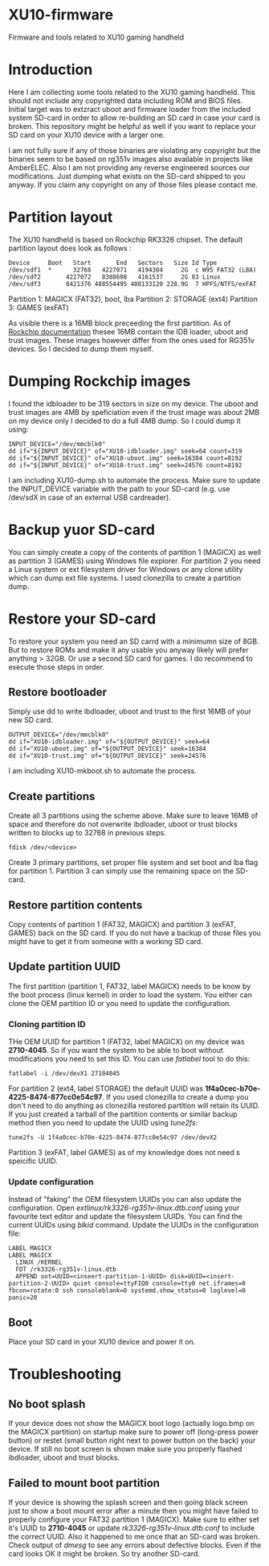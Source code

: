 # XU10-firmware
Firmware and tools related to XU10 gaming handheld

# Introduction
Here I am collecting some tools related to the XU10 gaming handheld.
This should not include any copyrighted data including ROM and BIOS files. Initial target was to extzract uboot and firmware loader from the included system SD-card in order to allow re-building an SD card in case your card is broken.
This repository might be helpful as well if you want to replace your SD card on your XU10 device with a larger one.

I am not fully sure if any of those binaries are violating any copyright but the binaries seem to be based on rg351v images also available in projects like AmberELEC. Also I am not providing any reverse engineered sources our modifications. Just dumping what exists on the SD-card shipped to you anyway.
If you claim any copyright on any of those files please contact me.

# Partition layout
The XU10 handheld is based on Rockchip RK3326 chipset. The default partition layout does look as follows :
```
Device     Boot   Start       End   Sectors   Size Id Type
/dev/sdf1  *      32768   4227071   4194304     2G  c W95 FAT32 (LBA)
/dev/sdf2       4227072   8388608   4161537     2G 83 Linux
/dev/sdf3       8421376 488554495 480133120 228.9G  7 HPFS/NTFS/exFAT
```
Partition 1: MAGICX (FAT32), boot, lba
Partition 2: STORAGE (ext4)
Partition 3: GAMES (exFAT)

As visible there is a 16MB block preceeding the first partition. As of [Rockchip documentation]((https://opensource.rock-chips.com/wiki_Boot_option#Boot_from_SD.2FTF_Card)https://opensource.rock-chips.com/wiki_Boot_option#Boot_from_SD.2FTF_Card) thesee 16MB contain the IDB loader, uboot and trust images. These images however differ from the ones used for RG351v devices. So I decided to dump them myself.

# Dumping Rockchip images
I found the idbloader to be 319 sectors in size on my device. The uboot and trust images are 4MB by speficiation even if the trust image was about 2MB on my device only I decided to do a full 4MB dump. So I could dump it using:
```
INPUT_DEVICE="/dev/mmcblk0"
dd if="${INPUT_DEVICE}" of="XU10-idbloader.img" seek=64 count=319
dd if="${INPUT_DEVICE}" of="XU10-uboot.img" seek=16384 count=8192
dd if="${INPUT_DEVICE}" of="XU10-trust.img" seek=24576 count=8192
```

I am including XU10-dump.sh to automate the process. Make sure to update the INPUT_DEVICE variable with the path to your SD-card (e.g. use /dev/sdX in case of an external USB cardreader).


# Backup yuor SD-card
You can simply create a copy of the contents of partition 1 (MAGICX) as well as partition 3 (GAMES) using Windows file explorer.
For partition 2 you need a Linux system or ext filesystem driver for Windows or any clone utility which can dump ext file systems. I used clonezilla to create a partition dump.

# Restore your SD-card
To restore your system you need an SD carrd with a minimumn size of 8GB. But to restore ROMs and make it any usable you anyway likely will prefer anything > 32GB. Or use a second SD card for games.
I do recommend to execute those steps in order.

## Restore bootloader
Simply use dd to write ibdloader, uboot and trust to the first 16MB of your new SD card.
```
OUTPUT_DEVICE="/dev/mmcblk0"
dd if="XU10-idbloader.img" of="${OUTPUT_DEVICE}" seek=64
dd if="XU10-uboot.img" of="${OUTPUT_DEVICE}" seek=16384
dd if="XU10-trust.img" of="${OUTPUT_DEVICE}" seek=24576
```
I am including XU10-mkboot.sh to automate the process.


## Create partitions
Create all 3 partitions using the scheme above. Make sure to leave 16MB of space and therefore do not overwrite ibdloader, uboot or trust blocks written to blocks up to 32768 in previous steps.
```
fdisk /dev/<device>
```
Create 3 primary partitions, set proper file system and set boot and lba flag for partition 1.
Partition 3 can simply use the remaining space on the SD-card.

## Restore partition contents
Copy contents of partition 1 (FAT32, MAGICX) and partition 3 (exFAT, GAMES) back on the SD card.
If you do not have a backup of those files you might have to get it from someone with a working SD card.

## Update partition UUID
The first partition (partition 1, FAT32, label MAGICX) needs to be know by the boot process (linux kernel) in order to load the system. You either can clone the OEM partition ID or you need to update the configuration.

### Cloning partition ID
THe OEM UUID for partition 1 (FAT32, label MAGICX) on my device was **2710-4045**. So if you want the system to be able to boot without modifications you need to set this ID. You can use _fatlabel_ tool to do this:
```
fatlabel -i /dev/devX1 27104045
```
For partition 2 (ext4, label STORAGE) the default UUID was **1f4a0cec-b70e-4225-8474-877cc0e54c97**. If you used clonezilla to create a dump you don't need to do anything as clonezilla restored partition will retain its UUID. If you just created a tarball of the partition contents or similar backup method then you need to update the UUID using _tune2fs_:
```
tune2fs -U 1f4a0cec-b70e-4225-8474-877cc0e54c97 /dev/devX2
```
Partition 3 (exFAT, label GAMES) as of my knowledge does not need s speicific UUID.

### Update configuration
Instead of "faking" the OEM filesystem UUIDs you can also update the configuration.
Open _extlinux/rk3326-rg351v-linux.dtb.conf_ using your favourite text editor and update the filesystem UUIDs. You can find the current UUIDs using _blkid_ command.
Update the UUIDs in the configuration file:
```
LABEL MAGICX
LABEL MAGICX
  LINUX /KERNEL
  FDT /rk3326-rg351v-linux.dtb
  APPEND oot=UUID=<inseert-partition-1-UUID> disk=UUID=<insert-partition-2-UUID> quiet console=ttyFIQ0 console=tty0 net.iframes=0 fbcon=rotate:0 ssh consoleblank=0 systemd.show_status=0 loglevel=0 panic=20
```

## Boot
Place your SD card in your XU10 device and power it on.

# Troubleshooting

## No boot splash
If your device does not show the MAGICX boot logo (actually logo.bmp on the MAGICX partition) on startup make sure to power off (long-press power button) or restet (small button right next to power button on the back) your device. If still no boot screen is shown make sure you properly flashed ibdloader, uboot and trust blocks.

## Failed to mount boot partition
If your device is showing the splash screen and then going black screen just to show a boot mount error after a minute then you might have failed to properly configure your FAT32 partition 1 (MAGICX). Make sure to either set it's UUID to **2710-4045** or update _rk3326-rg351v-linux.dtb.conf_ to include the correct UUID.
Also it happened to me once that an SD-card was broken. Check output of _dmesg_ to see any errors about defective blocks. Even if the card looks OK it might be broken. So try another SD-card.
